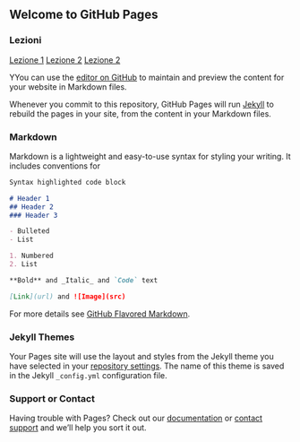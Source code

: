 ## Welcome to GitHub Pages

### Lezioni
[Lezione 1](src/main/java/it/groppedev/lesson1/README.md) 
[Lezione 2](src/main/java/it/groppedev/lesson2/README.md) 
[Lezione 2](src/main/java/it/groppedev/lesson3/README.md) 

YYou can use the [editor on GitHub](https://github.com/groppedev/java-getting-started/edit/master/README.md) to maintain and preview the content for your website in Markdown files.

Whenever you commit to this repository, GitHub Pages will run [Jekyll](https://jekyllrb.com/) to rebuild the pages in your site, from the content in your Markdown files.

### Markdown

Markdown is a lightweight and easy-to-use syntax for styling your writing. It includes conventions for

```markdown
Syntax highlighted code block

# Header 1
## Header 2
### Header 3

- Bulleted
- List

1. Numbered
2. List

**Bold** and _Italic_ and `Code` text

[Link](url) and ![Image](src)
```

For more details see [GitHub Flavored Markdown](https://guides.github.com/features/mastering-markdown/).

### Jekyll Themes

Your Pages site will use the layout and styles from the Jekyll theme you have selected in your [repository settings](https://github.com/groppedev/java-getting-started/settings). The name of this theme is saved in the Jekyll `_config.yml` configuration file.

### Support or Contact

Having trouble with Pages? Check out our [documentation](https://help.github.com/categories/github-pages-basics/) or [contact support](https://github.com/contact) and we’ll help you sort it out.

<!-- Esempi di risorse Embedded-->

<!--<embed src="https://access.redhat.com/sites/default/files/attachments/rh_yum_cheatsheet_1214_jcs_print-1.pdf" width="500" height="375" type="application/pdf">-->

<!--<iframe src="https://docs.google.com/presentation/d/e/2PACX-1vS-7B6nKZLSBR4ivSG5trY_HSLDIlmPWlDXS8ZTgo8a8o26CvQZPPFp6oMsYy4t1L_I9htRaaerGmj1/embed?start=false&loop=true&delayms=3000" frameborder="0" width="600" height="400" allowfullscreen="true" mozallowfullscreen="true" webkitallowfullscreen="true"></iframe>-->
